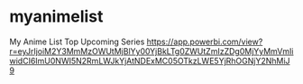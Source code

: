 # myanimelist
My Anime List Top Upcoming Series
https://app.powerbi.com/view?r=eyJrIjoiM2Y3MmMzOWUtMjBlYy00YjBkLTg0ZWUtZmIzZDg0MjYyMmVmIiwidCI6ImU0NWI5N2RmLWJkYjAtNDExMC05OTkzLWE5YjRhOGNjY2NhMiJ9
